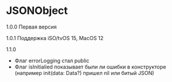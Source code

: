 # JSONObject

1.0.0
Первая версия

1.0.1
Поддержка iSO/tvOS 15, MacOS 12

1.1.0
- Флаг errorLogging стал public
- Флаг isInitialied показывает были ли ошибки в конструкторе (например init(data: Data?) пришел nil или битый JSON)

